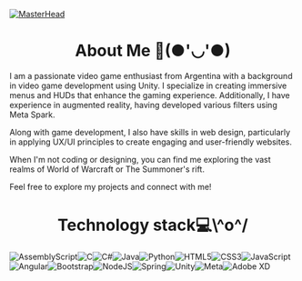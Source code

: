 [![MasterHead](https://i.imgur.com/MdhnHNa.png)](https://github.com/camitermine)

<div><h1 align = center>About Me 🌸(●'◡'●)</h1>

<p>I am a passionate video game enthusiast from Argentina with a background in video game development using Unity. I specialize in creating immersive menus and HUDs that enhance the gaming experience. Additionally, I have experience in augmented reality, having developed various filters using Meta Spark.

Along with game development, I also have skills in web design, particularly in applying UX/UI principles to create engaging and user-friendly websites.

When I'm not coding or designing, you can find me exploring the vast realms of World of Warcraft or The Summoner's rift.

Feel free to explore my projects and connect with me!</p></div>



<div><h1 align = center>Technology stack💻\^o^/</h1>

![AssemblyScript](https://img.shields.io/badge/assembly%20script-%23000000.svg?style=for-the-badge&logo=assemblyscript&logoColor=white)![C](https://img.shields.io/badge/c-%2300599C.svg?style=for-the-badge&logo=c&logoColor=white)![C#](https://img.shields.io/badge/c%23-%23239120.svg?style=for-the-badge&logo=csharp&logoColor=white)![Java](https://img.shields.io/badge/java-%23ED8B00.svg?style=for-the-badge&logo=openjdk&logoColor=white)![Python](https://img.shields.io/badge/python-3670A0?style=for-the-badge&logo=python&logoColor=ffdd54)![HTML5](https://img.shields.io/badge/html5-%23E34F26.svg?style=for-the-badge&logo=html5&logoColor=white)![CSS3](https://img.shields.io/badge/css3-%231572B6.svg?style=for-the-badge&logo=css3&logoColor=white)![JavaScript](https://img.shields.io/badge/javascript-%23323330.svg?style=for-the-badge&logo=javascript&logoColor=%23F7DF1E)![Angular](https://img.shields.io/badge/angular-%23DD0031.svg?style=for-the-badge&logo=angular&logoColor=white)![Bootstrap](https://img.shields.io/badge/bootstrap-%238511FA.svg?style=for-the-badge&logo=bootstrap&logoColor=white)![NodeJS](https://img.shields.io/badge/node.js-6DA55F?style=for-the-badge&logo=node.js&logoColor=white)![Spring](https://img.shields.io/badge/spring-%236DB33F.svg?style=for-the-badge&logo=spring&logoColor=white)![Unity](https://img.shields.io/badge/unity-%23000000.svg?style=for-the-badge&logo=unity&logoColor=white)![Meta](https://img.shields.io/badge/Meta-%230467DF.svg?style=for-the-badge&logo=Meta&logoColor=white)![Adobe XD](https://img.shields.io/badge/Adobe%20XD-470137?style=for-the-badge&logo=Adobe%20XD&logoColor=#FF61F6)




</div>

